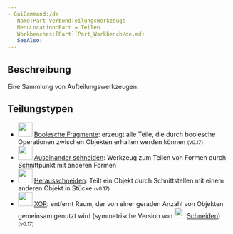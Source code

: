 ```yaml
---
- GuiCommand:/de
   Name:Part VerbundTeilungsWerkzeuge
   MenuLocation:Part → Teilen
   Workbenches:[Part](Part_Workbench/de.md)
   SeeAlso:
---
```



</div>

## Beschreibung

Eine Sammlung von Aufteilungswerkzeugen.

## Teilungstypen


<div class="mw-translate-fuzzy">

-   <img alt="" src=images/Part_BooleanFragments.svg  style="width:32px;"> [Boolesche Fragmente](Part_BooleanFragments/de.md): erzeugt alle Teile, die durch boolesche Operationen zwischen Objekten erhalten werden können <small>(v0.17)</small> 
-   <img alt="" src=images/Part_SliceApart.svg  style="width:32px;"> [Auseinander schneiden](Part_SliceApart/de.md): Werkzeug zum Teilen von Formen durch Schnittpunkt mit anderen Formen
-   <img alt="" src=images/Part_Slice.svg  style="width:32px;"> [Herausschneiden](Part_Slice/de.md): Teilt ein Objekt durch Schnittstellen mit einem anderen Objekt in Stücke <small>(v0.17)</small> 
-   <img alt="" src=images/Part_XOR.svg  style="width:32px;"> [XOR](Part_XOR/de.md): entfernt Raum, der von einer geraden Anzahl von Objekten gemeinsam genutzt wird (symmetrische Version von <img alt="" src=images/Part_Cut.svg  style="width:24px;"> [Schneiden](Part_Cut.md)) <small>(v0.17)</small> 


</div>


<div class="mw-translate-fuzzy">





</div>


 
